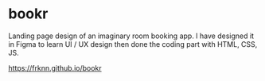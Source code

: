 # bookr
Landing page design of an imaginary room booking app. I have designed it in Figma to learn UI / UX design then done the coding part with HTML, CSS, JS.

https://frknn.github.io/bookr
